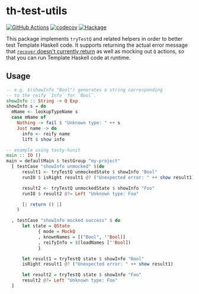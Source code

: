 # th-test-utils

[![GitHub Actions](https://img.shields.io/github/actions/workflow/status/brandonchinn178/th-test-utils/ci.yml?branch=main)](https://github.com/brandonchinn178/th-test-utils/actions?query=branch%3Amain)
[![codecov](https://codecov.io/gh/LeapYear/th-test-utils/branch/main/graph/badge.svg)](https://codecov.io/gh/LeapYear/th-test-utils)
[![Hackage](https://img.shields.io/hackage/v/th-test-utils.svg)](https://hackage.haskell.org/package/th-test-utils)

This package implements `tryTestQ` and related helpers in order to better test Template Haskell code. It supports returning the actual error message that [`recover` doesn't currently return](https://gitlab.haskell.org/ghc/ghc/-/issues/2340) as well as mocking out `Q` actions, so that you can run Template Haskell code at runtime.

## Usage

```haskell
-- e.g. $(showInfo "Bool") generates a string corresponding
-- to the reify `Info` for `Bool`.
showInfo :: String -> Q Exp
showInfo s = do
  mName <- lookupTypeName s
  case mName of
    Nothing -> fail $ "Unknown type: " ++ s
    Just name -> do
      info <- reify name
      lift $ show info
```

```haskell
-- example using tasty-hunit
main :: IO ()
main = defaultMain $ testGroup "my-project"
  [ testCase "showInfo unmocked" $(do
      result1 <- tryTestQ unmockedState $ showInfo "Bool"
      runIO $ isRight result1 @? ("Unexpected error: " ++ show result1)

      result2 <- tryTestQ unmockedState $ showInfo "Foo"
      runIO $ result2 @?= Left "Unknown type: Foo"

      [| return () |]
    )

  , testCase "showInfo mocked success" $ do
      let state = QState
            { mode = MockQ
            , knownNames = [("Bool", ''Bool)]
            , reifyInfo = $(loadNames [''Bool])
            }

      let result1 = tryTestQ state $ showInfo "Bool"
      isRight result1 @? ("Unexpected error: " ++ show result1)

      let result2 = tryTestQ state $ showInfo "Foo"
      result2 @?= Left "Unknown type: Foo"
  ]
```
